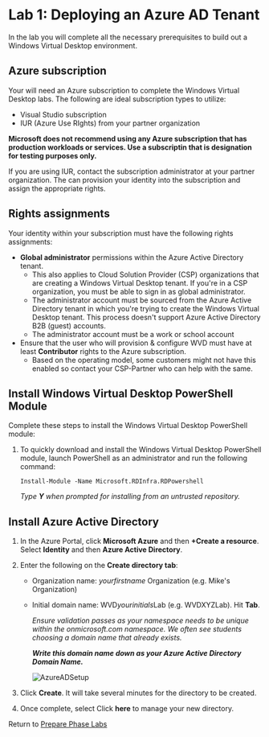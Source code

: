 # Lab 1: Deploying an Azure AD Tenant

In the lab you will complete all the necessary prerequisites to build out a Windows Virtual Desktop environment.

## Azure subscription

Your will need an Azure subscription to complete the Windows Virtual Desktop labs.  The following are ideal subscription types to utilize:

* Visual Studio subscription
* IUR (Azure Use RIghts) from your partner organization

**Microsoft does not recommend using any Azure subscription that has production workloads or services.  Use a subscriptin that is designation for testing purposes only.**

If you are using IUR, contact the subscription administrator at your partner organization.  The can provision your identity into the subscription and assign the appropriate rights.

## Rights assignments

Your identity within your subscription must have the following rights assignments:

* **Global administrator** permissions within the Azure Active Directory tenant.
  * This also applies to Cloud Solution Provider (CSP) organizations that are creating a Windows Virtual Desktop tenant. If you're in a CSP organization, you must be able to sign in as global administrator.
  * The administrator account must be sourced from the Azure Active Directory tenant in which you're trying to create the Windows Virtual Desktop tenant. This process doesn't support Azure Active Directory B2B (guest) accounts.
  * The administrator account must be a work or school account
* Ensure that the user who will provision & configure WVD must have at least **Contributor** rights to the Azure subscription.
  * Based on the operating model, some customers might not have this enabled so contact your CSP-Partner who can help with the same.

## Install Windows Virtual Desktop PowerShell Module

Complete these steps to install the Windows Virtual Desktop PowerShell module:

1. To quickly download and install the Windows Virtual Desktop PowerShell module, launch PowerShell as an administrator and run the following command:

    `Install-Module -Name Microsoft.RDInfra.RDPowershell`

    *Type **Y** when prompted for installing from an untrusted repository.*

## Install Azure Active Directory

1. In the Azure Portal, click **Microsoft Azure** and then **+Create a resource**.  Select **Identity** and then **Azure Active Directory**.
2. Enter the following on the **Create directory tab**:
    * Organization name: *yourfirstname* Organization (e.g. Mike's Organization)
    * Initial domain name: WVD*yourinitials*Lab (e.g. WVDXYZLab).  Hit **Tab**.

        *Ensure validation passes as your namespace needs to be unique within the onmicrosoft.com namespace.  We often see students choosing a domain name that already exists.*

        ***Write this domain name down as your Azure Active Directory Domain Name.***

        ![AzureADSetup](./attachments/AzureADSetup.PNG)

3. Click **Create**.  It will take several minutes for the directory to be created.
4. Once complete, select Click **here** to manage your new directory.

Return to [Prepare Phase Labs](prepare.md)
